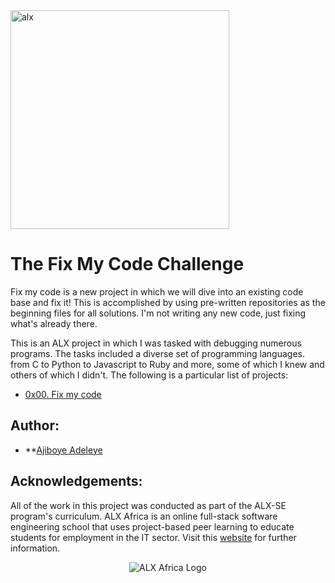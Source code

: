 <img align="center" width="350" height="350" alt="alx" src="https://camo.githubusercontent.com/349d47b359c21448b0415bfdb1ec6ae1db87b60a55243b187d514d0071f930ad/68747470733a2f2f6c68332e676f6f676c6575736572636f6e74656e742e636f6d2f7648314854486871374249457568494475456332577263324c675a6967734a455744523536414c754446525a76392d6a714367484e4875424849422d664c727262777037744a3862377165494a6f3056744855683d7330">

# The Fix My Code Challenge
Fix my code is a new project in which we will dive into an existing code base and fix it! 
This is accomplished by using pre-written repositories as the beginning files for all solutions. 
I'm not writing any new code, just fixing what's already there.

This is an ALX project in which I was tasked with debugging numerous programs. 
The tasks included a diverse set of programming languages. 
from C to Python to Javascript to Ruby and more, some of which I knew and others of which I didn't. 
The following is a particular list of projects:

* [0x00. Fix my code](./0x00-challenge)

## Author:
* **[Ajiboye Adeleye](https://www.linkedin.com/in/ajiboye-adeleye-b561a7211/)

## Acknowledgements:

All of the work in this project was conducted as part of the ALX-SE program's curriculum.
ALX Africa is an online full-stack software engineering school that uses project-based peer learning to educate students for employment in the IT sector.
Visit this [website](https://www.alxafrica.com) for further information.


<p align="center">
  <img src="http://www.alxafrica.com/wp-content/uploads/2022/01/header-logo.png"
    alt="ALX Africa Logo">
  </p>
